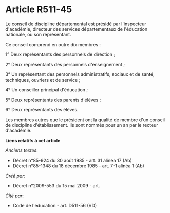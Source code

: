# Article R511-45

Le conseil de discipline départemental est présidé par l'inspecteur d'académie, directeur des services départementaux de
l'éducation nationale, ou son représentant.

Ce conseil comprend en outre dix membres :

1° Deux représentants des personnels de direction ;

2° Deux représentants des personnels d'enseignement ;

3° Un représentant des personnels administratifs, sociaux et de santé, techniques, ouvriers et de service ;

4° Un conseiller principal d'éducation ;

5° Deux représentants des parents d'élèves ;

6° Deux représentants des élèves.

Les membres autres que le président ont la qualité de membre d'un conseil de discipline d'établissement. Ils sont nommés pour
un an par le recteur d'académie.

**Liens relatifs à cet article**

_Anciens textes_:

  - Décret n°85-924 du 30 août 1985 - art. 31 alinéa 17 (Ab)
  - Décret n°85-1348 du 18 décembre 1985 - art. 7-1 alinéa 1 (Ab)

_Créé par_:

  - Décret n°2009-553 du 15 mai 2009 - art.

_Cité par_:

  - Code de l'éducation - art. D511-56 (VD)
